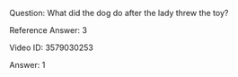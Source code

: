 Question: What did the dog do after the lady threw the toy?

Reference Answer: 3

Video ID: 3579030253

Answer: 1

